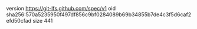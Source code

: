 version https://git-lfs.github.com/spec/v1
oid sha256:570a5235950f497df856c9bf0284089b69b34855b7de4c3f5d6caf2efd50cfad
size 441
